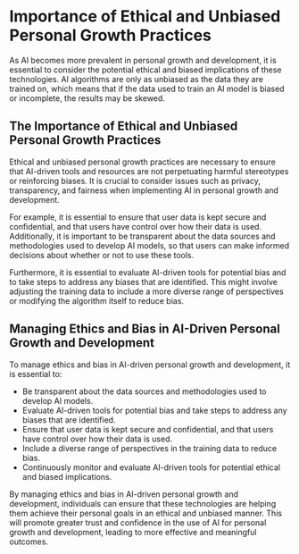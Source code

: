 Importance of Ethical and Unbiased Personal Growth Practices
==============================================================================================================================================

As AI becomes more prevalent in personal growth and development, it is essential to consider the potential ethical and biased implications of these technologies. AI algorithms are only as unbiased as the data they are trained on, which means that if the data used to train an AI model is biased or incomplete, the results may be skewed.

The Importance of Ethical and Unbiased Personal Growth Practices
----------------------------------------------------------------

Ethical and unbiased personal growth practices are necessary to ensure that AI-driven tools and resources are not perpetuating harmful stereotypes or reinforcing biases. It is crucial to consider issues such as privacy, transparency, and fairness when implementing AI in personal growth and development.

For example, it is essential to ensure that user data is kept secure and confidential, and that users have control over how their data is used. Additionally, it is important to be transparent about the data sources and methodologies used to develop AI models, so that users can make informed decisions about whether or not to use these tools.

Furthermore, it is essential to evaluate AI-driven tools for potential bias and to take steps to address any biases that are identified. This might involve adjusting the training data to include a more diverse range of perspectives or modifying the algorithm itself to reduce bias.

Managing Ethics and Bias in AI-Driven Personal Growth and Development
---------------------------------------------------------------------

To manage ethics and bias in AI-driven personal growth and development, it is essential to:

* Be transparent about the data sources and methodologies used to develop AI models.
* Evaluate AI-driven tools for potential bias and take steps to address any biases that are identified.
* Ensure that user data is kept secure and confidential, and that users have control over how their data is used.
* Include a diverse range of perspectives in the training data to reduce bias.
* Continuously monitor and evaluate AI-driven tools for potential ethical and biased implications.

By managing ethics and bias in AI-driven personal growth and development, individuals can ensure that these technologies are helping them achieve their personal goals in an ethical and unbiased manner. This will promote greater trust and confidence in the use of AI for personal growth and development, leading to more effective and meaningful outcomes.


